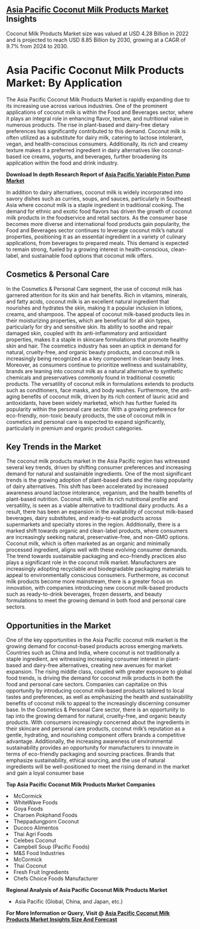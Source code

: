 <h2><a href="https://www.verifiedmarketreports.com/download-sample/?rid=133782&amp;utm_source=Github-Feb&amp;utm_medium=219" target="_blank">Asia Pacific Coconut Milk Products Market</a> Insights</h2><p>Coconut Milk Products Market size was valued at USD 4.28 Billion in 2022 and is projected to reach USD 8.85 Billion by 2030, growing at a CAGR of 9.7% from 2024 to 2030.</p><p><h1>Asia Pacific Coconut Milk Products Market: By Application</h1> <p>The Asia Pacific Coconut Milk Products Market is rapidly expanding due to its increasing use across various industries. One of the prominent applications of coconut milk is within the Food and Beverages sector, where it plays an integral role in enhancing flavor, texture, and nutritional value in numerous products. The rise in plant-based and dairy-free dietary preferences has significantly contributed to this demand. Coconut milk is often utilized as a substitute for dairy milk, catering to lactose intolerant, vegan, and health-conscious consumers. Additionally, its rich and creamy texture makes it a preferred ingredient in dairy alternatives like coconut-based ice creams, yogurts, and beverages, further broadening its application within the food and drink industry. <p><strong>Download In depth Research Report of <a href="https://www.verifiedmarketreports.com/download-sample/?rid=236118&amp;utm_source=Pulse-Dec&amp;utm_medium=219" target="_blank">Asia Pacific Variable Piston Pump Market</a></strong></p> In addition to dairy alternatives, coconut milk is widely incorporated into savory dishes such as curries, soups, and sauces, particularly in Southeast Asia where coconut milk is a staple ingredient in traditional cooking. The demand for ethnic and exotic food flavors has driven the growth of coconut milk products in the foodservice and retail sectors. As the consumer base becomes more diverse and international food products gain popularity, the Food and Beverages sector continues to leverage coconut milk’s natural properties, positioning it as an essential ingredient in a variety of culinary applications, from beverages to prepared meals. This demand is expected to remain strong, fueled by a growing interest in health-conscious, clean-label, and sustainable food options that coconut milk offers. <h2>Cosmetics & Personal Care</h2> <p>In the Cosmetics & Personal Care segment, the use of coconut milk has garnered attention for its skin and hair benefits. Rich in vitamins, minerals, and fatty acids, coconut milk is an excellent natural ingredient that nourishes and hydrates the skin, making it a popular inclusion in lotions, creams, and shampoos. The appeal of coconut milk-based products lies in their moisturizing properties, which are beneficial for all skin types, particularly for dry and sensitive skin. Its ability to soothe and repair damaged skin, coupled with its anti-inflammatory and antioxidant properties, makes it a staple in skincare formulations that promote healthy skin and hair. The cosmetics industry has seen an uptick in demand for natural, cruelty-free, and organic beauty products, and coconut milk is increasingly being recognized as a key component in clean beauty lines. Moreover, as consumers continue to prioritize wellness and sustainability, brands are leaning into coconut milk as a natural alternative to synthetic chemicals and preservatives commonly found in traditional cosmetic products. The versatility of coconut milk in formulations extends to products such as conditioners, face masks, and body washes. Furthermore, the anti-aging benefits of coconut milk, driven by its rich content of lauric acid and antioxidants, have been widely marketed, which has further fueled its popularity within the personal care sector. With a growing preference for eco-friendly, non-toxic beauty products, the use of coconut milk in cosmetics and personal care is expected to expand significantly, particularly in premium and organic product categories. <h2>Key Trends in the Market</h2> <p>The coconut milk products market in the Asia Pacific region has witnessed several key trends, driven by shifting consumer preferences and increasing demand for natural and sustainable ingredients. One of the most significant trends is the growing adoption of plant-based diets and the rising popularity of dairy alternatives. This shift has been accelerated by increased awareness around lactose intolerance, veganism, and the health benefits of plant-based nutrition. Coconut milk, with its rich nutritional profile and versatility, is seen as a viable alternative to traditional dairy products. As a result, there has been an expansion in the availability of coconut milk-based beverages, dairy substitutes, and ready-to-eat products across supermarkets and specialty stores in the region. Additionally, there is a marked shift towards organic and clean-label products, where consumers are increasingly seeking natural, preservative-free, and non-GMO options. Coconut milk, which is often marketed as an organic and minimally processed ingredient, aligns well with these evolving consumer demands. The trend towards sustainable packaging and eco-friendly practices also plays a significant role in the coconut milk market. Manufacturers are increasingly adopting recyclable and biodegradable packaging materials to appeal to environmentally conscious consumers. Furthermore, as coconut milk products become more mainstream, there is a greater focus on innovation, with companies introducing new coconut milk-based products such as ready-to-drink beverages, frozen desserts, and beauty formulations to meet the growing demand in both food and personal care sectors. <h2>Opportunities in the Market</h2> <p>One of the key opportunities in the Asia Pacific coconut milk market is the growing demand for coconut-based products across emerging markets. Countries such as China and India, where coconut is not traditionally a staple ingredient, are witnessing increasing consumer interest in plant-based and dairy-free alternatives, creating new avenues for market expansion. The rising middle class, coupled with greater exposure to global food trends, is driving the demand for coconut milk products in both the food and personal care sectors. Companies can capitalize on this opportunity by introducing coconut milk-based products tailored to local tastes and preferences, as well as emphasizing the health and sustainability benefits of coconut milk to appeal to the increasingly discerning consumer base. In the Cosmetics & Personal Care sector, there is an opportunity to tap into the growing demand for natural, cruelty-free, and organic beauty products. With consumers increasingly concerned about the ingredients in their skincare and personal care products, coconut milk’s reputation as a gentle, hydrating, and nourishing component offers brands a competitive advantage. Additionally, the increasing awareness of environmental sustainability provides an opportunity for manufacturers to innovate in terms of eco-friendly packaging and sourcing practices. Brands that emphasize sustainability, ethical sourcing, and the use of natural ingredients will be well-positioned to meet the rising demand in the market and gain a loyal consumer base</p><p><strong>Top Asia Pacific Coconut Milk Products Market Companies</strong></p><div data-test-id=""><p><li>McCormick</li><li> WhiteWave Foods</li><li> Goya Foods</li><li> Charoen Pokphand Foods</li><li> Theppadungporn Coconut</li><li> Ducoco Alimentos</li><li> Thai Agri Foods</li><li> Celebes Coconut</li><li> Campbell Soup (Pacific Foods)</li><li> M&S Food Industries</li><li> McCormick</li><li> Thai Coconut</li><li> Fresh Fruit Ingredients</li><li> Chefs Choice Foods Manufacturer</li></p><div><strong>Regional Analysis of&nbsp;Asia Pacific Coconut Milk Products Market</strong></div><ul><li dir="ltr"><p dir="ltr">Asia Pacific (Global, China, and Japan, etc.)</p></li></ul><p><strong>For More Information or Query, Visit @&nbsp;</strong><strong><a href="https://www.verifiedmarketreports.com/product/global-coconut-milk-products-market-report-2019-competitive-landscape-trends-and-opportunities/?utm_source=Github-Feb&amp;utm_medium=219" target="_blank">Asia Pacific Coconut Milk Products Market Insights Size And Forecast</a></strong></p></div><h2>&nbsp;</h2><div data-test-id="">&nbsp;</div>
